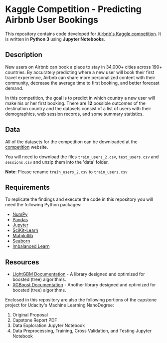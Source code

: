 # Kaggle Competition - Predicting Airbnb User Bookings

This repository contains code developed for [Airbnb's Kaggle
competition][competition]. It is written in **Python 3** using **Jupyter Notebooks**.

[competition]: https://www.kaggle.com/c/airbnb-recruiting-new-user-bookings

## Description

New users on Airbnb can book a place to stay in 34,000+ cities across 190+
countries. By accurately predicting where a new user will book their first
travel experience, Airbnb can share more personalized content with their
community, decrease the average time to first booking, and better forecast
demand.

In this competition, the goal is to predict in which country a new user
will make his or her first booking. There are **12** possible outcomes of the
destination country and the datasets consist of a list of users with their
demographics, web session records, and some summary statistics.

## Data

All of the datasets for the competition can be downloaded at the [competition][competition] website.

You will need to download the files `train_users_2.csv`, `test_users.csv` and `sessions.csv`
and unzip them into the 'data' folder.

**Note**: Please rename `train_users_2.csv` to `train_users.csv`



## Requirements

To replicate the findings and execute the code in this repository you will need
the following Python packages:

- [NumPy](http://www.numpy.org/)
- [Pandas](http://pandas.pydata.org/)
- [Jupyter](http://jupyter.org/)
- [SciKit-Learn](http://scikit-learn.org/stable/)
- [Matplotlib](http://matplotlib.org/)
- [Seaborn](https://seaborn.pydata.org/)
- [Imbalanced Learn](http://contrib.scikit-learn.org/imbalanced-learn/stable/api.html)


## Resources

- [LightGBM Documentation](https://lightgbm.readthedocs.io) - A library designed
and optimized for boosted (tree) algorithms.
- [XGBoost Documentation](https://xgboost.readthedocs.org) - Another library designed
and optimized for boosted (tree) algorithms.


Enclosed in this repository are also the following portions of the capstone project for Udacity's Machine Learning NanoDegree:
1. Original Proposal
2. Capstone Report PDF
3. Data Exploration Jupyter Notebook
4. Data Preprocessing, Training, Cross Validation, and Testing Jupyter Notebook
